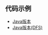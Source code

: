 ## 代码示例
- [Java版本](../../../../tree/java/Direction/src/TopoSort.java) 
- [Java版本(DFS)](../../../../tree/java/Direction/src/TopoSortByDFS.java) 